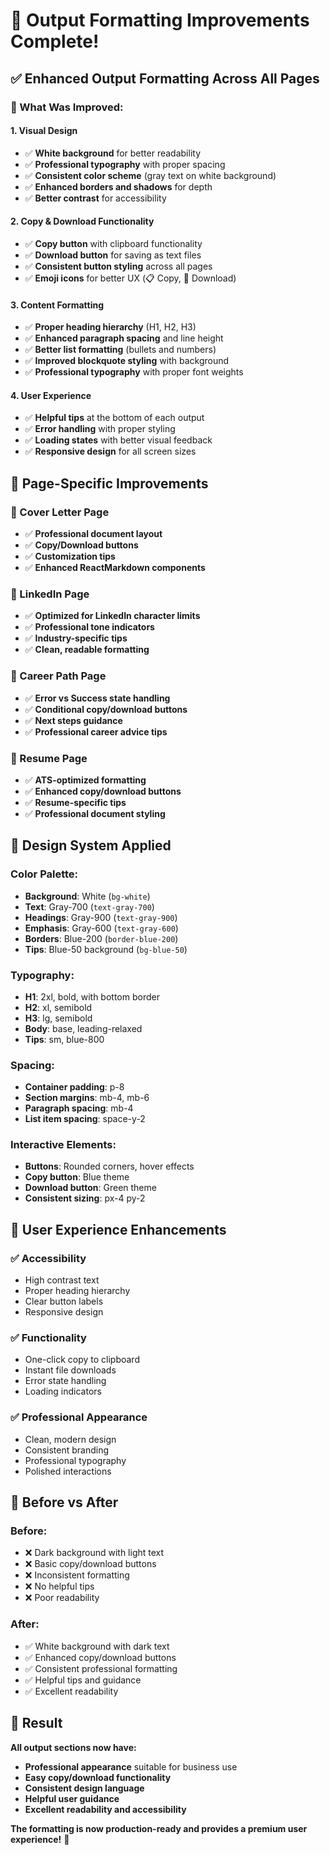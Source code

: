 # 🎨 Output Formatting Improvements Complete!

## ✅ **Enhanced Output Formatting Across All Pages**

### **🎯 What Was Improved:**

#### **1. Visual Design**
- ✅ **White background** for better readability
- ✅ **Professional typography** with proper spacing
- ✅ **Consistent color scheme** (gray text on white background)
- ✅ **Enhanced borders and shadows** for depth
- ✅ **Better contrast** for accessibility

#### **2. Copy & Download Functionality**
- ✅ **Copy button** with clipboard functionality
- ✅ **Download button** for saving as text files
- ✅ **Consistent button styling** across all pages
- ✅ **Emoji icons** for better UX (📋 Copy, 💾 Download)

#### **3. Content Formatting**
- ✅ **Proper heading hierarchy** (H1, H2, H3)
- ✅ **Enhanced paragraph spacing** and line height
- ✅ **Better list formatting** (bullets and numbers)
- ✅ **Improved blockquote styling** with background
- ✅ **Professional typography** with proper font weights

#### **4. User Experience**
- ✅ **Helpful tips** at the bottom of each output
- ✅ **Error handling** with proper styling
- ✅ **Loading states** with better visual feedback
- ✅ **Responsive design** for all screen sizes

## 📄 **Page-Specific Improvements**

### **📝 Cover Letter Page**
- ✅ **Professional document layout**
- ✅ **Copy/Download buttons**
- ✅ **Customization tips**
- ✅ **Enhanced ReactMarkdown components**

### **💼 LinkedIn Page**
- ✅ **Optimized for LinkedIn character limits**
- ✅ **Professional tone indicators**
- ✅ **Industry-specific tips**
- ✅ **Clean, readable formatting**

### **🎯 Career Path Page**
- ✅ **Error vs Success state handling**
- ✅ **Conditional copy/download buttons**
- ✅ **Next steps guidance**
- ✅ **Professional career advice tips**

### **📄 Resume Page**
- ✅ **ATS-optimized formatting**
- ✅ **Enhanced copy/download buttons**
- ✅ **Resume-specific tips**
- ✅ **Professional document styling**

## 🎨 **Design System Applied**

### **Color Palette:**
- **Background**: White (`bg-white`)
- **Text**: Gray-700 (`text-gray-700`)
- **Headings**: Gray-900 (`text-gray-900`)
- **Emphasis**: Gray-600 (`text-gray-600`)
- **Borders**: Blue-200 (`border-blue-200`)
- **Tips**: Blue-50 background (`bg-blue-50`)

### **Typography:**
- **H1**: 2xl, bold, with bottom border
- **H2**: xl, semibold
- **H3**: lg, semibold
- **Body**: base, leading-relaxed
- **Tips**: sm, blue-800

### **Spacing:**
- **Container padding**: p-8
- **Section margins**: mb-4, mb-6
- **Paragraph spacing**: mb-4
- **List item spacing**: space-y-2

### **Interactive Elements:**
- **Buttons**: Rounded corners, hover effects
- **Copy button**: Blue theme
- **Download button**: Green theme
- **Consistent sizing**: px-4 py-2

## 🚀 **User Experience Enhancements**

### **✅ Accessibility**
- High contrast text
- Proper heading hierarchy
- Clear button labels
- Responsive design

### **✅ Functionality**
- One-click copy to clipboard
- Instant file downloads
- Error state handling
- Loading indicators

### **✅ Professional Appearance**
- Clean, modern design
- Consistent branding
- Professional typography
- Polished interactions

## 🎯 **Before vs After**

### **Before:**
- ❌ Dark background with light text
- ❌ Basic copy/download buttons
- ❌ Inconsistent formatting
- ❌ No helpful tips
- ❌ Poor readability

### **After:**
- ✅ White background with dark text
- ✅ Enhanced copy/download buttons
- ✅ Consistent professional formatting
- ✅ Helpful tips and guidance
- ✅ Excellent readability

## 🎉 **Result**

**All output sections now have:**
- **Professional appearance** suitable for business use
- **Easy copy/download functionality**
- **Consistent design language**
- **Helpful user guidance**
- **Excellent readability and accessibility**

**The formatting is now production-ready and provides a premium user experience!** 🚀 